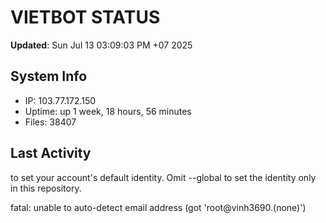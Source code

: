# VIETBOT STATUS
**Updated**: Sun Jul 13 03:09:03 PM +07 2025

## System Info
- IP: 103.77.172.150
- Uptime: up 1 week, 18 hours, 56 minutes
- Files: 38407

## Last Activity

to set your account's default identity.
Omit --global to set the identity only in this repository.

fatal: unable to auto-detect email address (got 'root@vinh3690.(none)')
